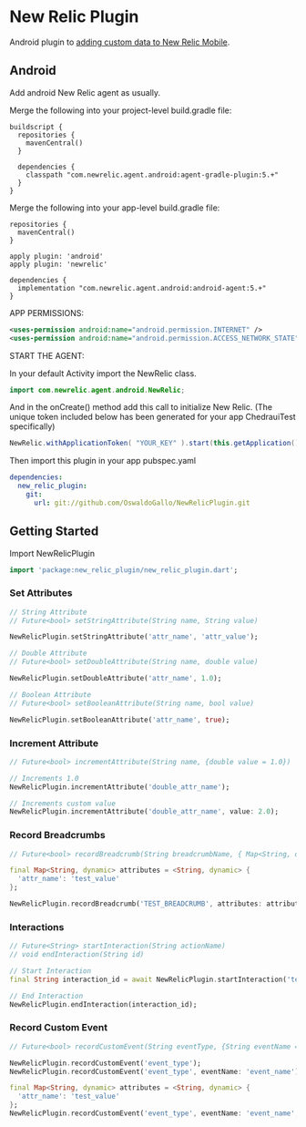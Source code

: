 # New Relic Plugin

Android plugin to [adding custom data to New Relic Mobile](https://docs.newrelic.com/docs/mobile-monitoring/new-relic-mobile/maintenance/add-custom-data-new-relic-mobile).

## Android
Add android New Relic agent as usually. 

Merge the following into your project-level build.gradle file:
```
buildscript {
  repositories {
    mavenCentral()
  }

  dependencies {
    classpath "com.newrelic.agent.android:agent-gradle-plugin:5.+"
  }
}
```

Merge the following into your app-level build.gradle file:
```
repositories {
  mavenCentral()
}

apply plugin: 'android'
apply plugin: 'newrelic'

dependencies {
  implementation "com.newrelic.agent.android:android-agent:5.+"
}

```

APP PERMISSIONS:
```xml
<uses-permission android:name="android.permission.INTERNET" />
<uses-permission android:name="android.permission.ACCESS_NETWORK_STATE" />
```

START THE AGENT:

In your default Activity import the NewRelic class.
```java
import com.newrelic.agent.android.NewRelic;
```

And in the onCreate() method add this call to initialize New Relic. (The unique token included below has been generated for your app ChedrauiTest specifically)
```java
NewRelic.withApplicationToken( "YOUR_KEY" ).start(this.getApplication());
```

Then import this plugin in your app pubspec.yaml
```yaml
dependencies:
  new_relic_plugin:
    git:
      url: git://github.com/OswaldoGallo/NewRelicPlugin.git
```

## Getting Started

Import NewRelicPlugin

```dart
import 'package:new_relic_plugin/new_relic_plugin.dart';
```

### Set Attributes

```dart
// String Attribute
// Future<bool> setStringAttribute(String name, String value)

NewRelicPlugin.setStringAttribute('attr_name', 'attr_value');

// Double Attribute
// Future<bool> setDoubleAttribute(String name, double value)

NewRelicPlugin.setDoubleAttribute('attr_name', 1.0);

// Boolean Attribute
// Future<bool> setBooleanAttribute(String name, bool value)

NewRelicPlugin.setBooleanAttribute('attr_name', true);
```

### Increment Attribute

```dart
// Future<bool> incrementAttribute(String name, {double value = 1.0})

// Increments 1.0
NewRelicPlugin.incrementAttribute('double_attr_name');

// Increments custom value
NewRelicPlugin.incrementAttribute('double_attr_name', value: 2.0);
```

### Record Breadcrumbs

```dart
// Future<bool> recordBreadcrumb(String breadcrumbName, { Map<String, dynamic> attributes} )

final Map<String, dynamic> attributes = <String, dynamic> {
  'attr_name': 'test_value'
};

NewRelicPlugin.recordBreadcrumb('TEST_BREADCRUMB', attributes: attributes);
```

### Interactions

```dart
// Future<String> startInteraction(String actionName)
// void endInteraction(String id)

// Start Interaction
final String interaction_id = await NewRelicPlugin.startInteraction('test_interaction');

// End Interaction
NewRelicPlugin.endInteraction(interaction_id);
```

### Record Custom Event
```dart
// Future<bool> recordCustomEvent(String eventType, {String eventName = "", Map<String, dynamic> eventAttributes} )

NewRelicPlugin.recordCustomEvent('event_type');
NewRelicPlugin.recordCustomEvent('event_type', eventName: 'event_name');

final Map<String, dynamic> attributes = <String, dynamic> {
  'attr_name': 'test_value'
};
NewRelicPlugin.recordCustomEvent('event_type', eventName: 'event_name', eventAttributes: attributes);
```


